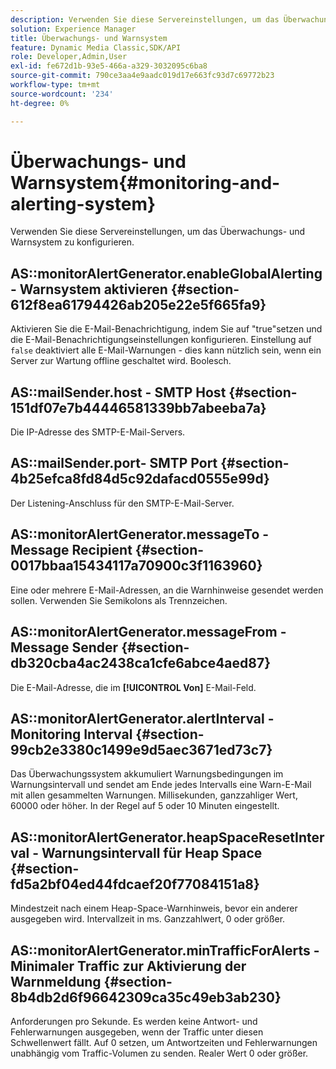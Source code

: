 ```yaml
---
description: Verwenden Sie diese Servereinstellungen, um das Überwachungs- und Warnsystem zu konfigurieren.
solution: Experience Manager
title: Überwachungs- und Warnsystem
feature: Dynamic Media Classic,SDK/API
role: Developer,Admin,User
exl-id: fe672d1b-93e5-466a-a329-3032095c6ba8
source-git-commit: 790ce3aa4e9aadc019d17e663fc93d7c69772b23
workflow-type: tm+mt
source-wordcount: '234'
ht-degree: 0%

---
```


# Überwachungs- und Warnsystem{#monitoring-and-alerting-system}

Verwenden Sie diese Servereinstellungen, um das Überwachungs- und Warnsystem zu konfigurieren.

## AS::monitorAlertGenerator.enableGlobalAlerting - Warnsystem aktivieren {#section-612f8ea61794426ab205e22e5f665fa9}

Aktivieren Sie die E-Mail-Benachrichtigung, indem Sie auf &quot;true&quot;setzen und die E-Mail-Benachrichtigungseinstellungen konfigurieren. Einstellung auf `false` deaktiviert alle E-Mail-Warnungen - dies kann nützlich sein, wenn ein Server zur Wartung offline geschaltet wird. Boolesch.

## AS::mailSender.host - SMTP Host {#section-151df07e7b44446581339bb7abeeba7a}

Die IP-Adresse des SMTP-E-Mail-Servers.

## AS::mailSender.port- SMTP Port {#section-4b25efca8fd84d5c92dafacd0555e99d}

Der Listening-Anschluss für den SMTP-E-Mail-Server.

## AS::monitorAlertGenerator.messageTo - Message Recipient {#section-0017bbaa15434117a70900c3f1163960}

Eine oder mehrere E-Mail-Adressen, an die Warnhinweise gesendet werden sollen. Verwenden Sie Semikolons als Trennzeichen.

## AS::monitorAlertGenerator.messageFrom - Message Sender {#section-db320cba4ac2438ca1cfe6abce4aed87}

Die E-Mail-Adresse, die im **[!UICONTROL Von]** E-Mail-Feld.

## AS::monitorAlertGenerator.alertInterval - Monitoring Interval {#section-99cb2e3380c1499e9d5aec3671ed73c7}

Das Überwachungssystem akkumuliert Warnungsbedingungen im Warnungsintervall und sendet am Ende jedes Intervalls eine Warn-E-Mail mit allen gesammelten Warnungen. Millisekunden, ganzzahliger Wert, 60000 oder höher. In der Regel auf 5 oder 10 Minuten eingestellt.

## AS::monitorAlertGenerator.heapSpaceResetInterval - Warnungsintervall für Heap Space {#section-fd5a2bf04ed44fdcaef20f77084151a8}

Mindestzeit nach einem Heap-Space-Warnhinweis, bevor ein anderer ausgegeben wird. Intervallzeit in ms. Ganzzahlwert, 0 oder größer.

## AS::monitorAlertGenerator.minTrafficForAlerts - Minimaler Traffic zur Aktivierung der Warnmeldung {#section-8b4db2d6f96642309ca35c49eb3ab230}

Anforderungen pro Sekunde. Es werden keine Antwort- und Fehlerwarnungen ausgegeben, wenn der Traffic unter diesen Schwellenwert fällt. Auf 0 setzen, um Antwortzeiten und Fehlerwarnungen unabhängig vom Traffic-Volumen zu senden. Realer Wert 0 oder größer.
